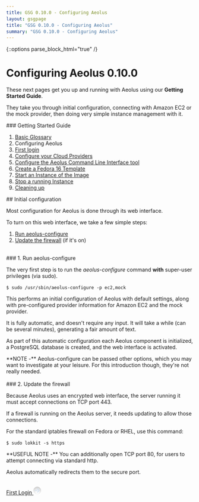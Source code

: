 ```yaml
---
title: GSG 0.10.0 - Configuring Aeolus
layout: gsgpage
title: "GSG 0.10.0 - Configuring Aeolus"
summary: "GSG 0.10.0 - Configuring Aeolus"
---
```

{::options parse_block_html="true" /}

Configuring Aeolus 0.10.0
=========================

These next pages get you up and running with Aeolus using our **Getting
Started Guide**.

They take you through initial configuration, connecting with Amazon EC2
or the mock provider, then doing very simple instance management with
it.

<div class="page-listing">
### Getting Started Guide

1.  [Basic Glossary](basic_glossary.html "Basic Glossary")
2.  Configuring Aeolus
3.  [First login](first_login.html "First login")
4.  [Configure your Cloud
    Providers](configure_providers.html "Configure your Cloud Providers")
5.  [Configure the Aeolus Command Line Interface
    tool](configure_cli.html "Configure the Aeolus Command Line Interface tool")
6.  [Create a Fedora 16
    Template](make_template.html "Create a Fedora 16 Template")
7.  [Start an Instance of the
    Image](start_image.html "Start an Instance of the Image")
8.  [Stop a running Instance](stop_image.html "Stop a running Instance")
9.  [Cleaning up](cleaning_up.html "Cleaning up")
</div>

<div class="section-grouping">
## Initial configuration

Most configuration for Aeolus is done through its web interface.

To turn on this web interface, we take a few simple steps:

1.  [Run aeolus-configure](#aeolus-configure)
2.  [Update the firewall](#update-firewall) (if it's on)
</div>
<br />

<div class="section-grouping">
### 1. Run aeolus-configure

The very first step is to run the *aeolus-configure* command **with**
super-user privileges (via sudo).

    $ sudo /usr/sbin/aeolus-configure -p ec2,mock

This performs an initial configuration of Aeolus with default settings,
along with pre-configured provider information for Amazon EC2 and the
mock provider.

It is fully automatic, and doesn't require any input. It will take a
while (can be several minutes), generating a fair amount of text.

As part of this automatic configuration each Aeolus component is
initialized, a PostgreSQL database is created, and the web interface is
activated.

<div class="note">
**NOTE -** Aeolus-configure can be passed other options, which you may
want to investigate at your leisure. For this introduction though,
they're not really needed.
</div>
</div>
<br />

<div class="section-grouping">
### 2. Update the firewall

Because Aeolus uses an encrypted web interface, the server running it
must accept connections on TCP port 443.

If a firewall is running on the Aeolus server, it needs updating to
allow those connections.

For the standard iptables firewall on Fedora or RHEL, use this command:

    $ sudo lokkit -s https

<div class="note">
**USEFUL NOTE -** You can additionally open TCP port 80, for users to
attempt connecting via standard http.

Aeolus automatically redirects them to the secure port.
</div>
</div>
<br />

<a class='button' href='first_login.html' title='First Login'>
  First Login <img alt='→' src='../../images/button-right.png' />
</a>